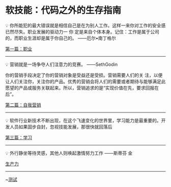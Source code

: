 # 软技能：代码之外的生存指南

<aside> 💡 你所能犯的最大错误就是相信自己是在为别人工作。这样一来你对工作的安全感已然尽失。职业发展的驱动力一 你 定是来自个体本身。记住：工作是属于公司的，而职业生涯却是属于你自己的。 ——厄尔•南丁格尔

</aside>

[第一篇：职业](个人笔记/书本记录/软技能：代码之外的生存指南/软技能第一章：职业.md)

---

<aside> 💡 营销就是一场争夺人们注意力的竞赛。 ——SethGodin

你的营销手段决定了你的营销对象是受益还是受损。营销需要人们的关 注，以便让人们关注你，关注你的产品。优秀的营销会将人们的需要或者期待与能够满足此愿望的产品或服务关联起来。所以，营销追求的是“实现价值在先，要求回报在后”。

</aside>

[第二篇：自我营销](个人笔记/书本记录/软技能：代码之外的生存指南/软技能第二章：自我营销.md)

---

<aside> 💡 软件行业新技术不断出现，在这个飞速变化的世界里，学习能力是最重要的。开发人员如果固步自封，忽视技能发展，那很快就回落后

</aside>

[第三篇：学习](个人笔记/书本记录/软技能：代码之外的生存指南/软技能第三章：学习.md)

---

<aside> 💡 外行静坐等待灵感，其他人则唤起激情努力工作 ——斯蒂芬 金

</aside>

[生产力](个人笔记/书本记录/软技能：代码之外的生存指南/软技能第四章：生产力)

---

~[测试](/img/01)
